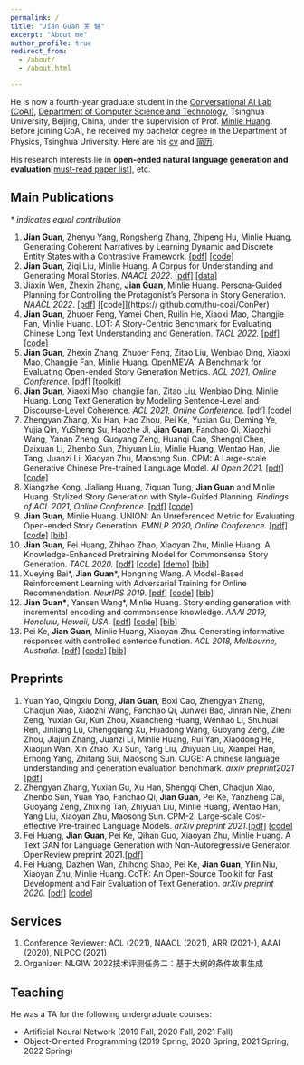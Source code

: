 ```yaml
---
permalink: /
title: "Jian Guan 关 健"
excerpt: "About me"
author_profile: true
redirect_from: 
  - /about/
  - /about.html

---
```


He is now a fourth-year graduate student in the [Conversational AI  Lab (CoAI)](http://coai.cs.tsinghua.edu.cn/), [Department of Computer Science and Technology](http://www.cs.tsinghua.edu.cn/), Tsinghua University, Beijing, China, under the supervision of Prof. [Minlie Huang](http://coai.cs.tsinghua.edu.cn/hml/). Before joining CoAI, he received my bachelor degree in the Department of Physics, Tsinghua University. Here are his [cv](./cv_guanjian.pdf) and [简历](./cv_guanjian_zh.pdf).

His research interests lie in **open-ended natural language generation and evaluation**[[must-read paper list]](https://github.com/thu-coai/PaperForONLG), etc.



## Main Publications

*\* indicates equal contribution*

1. **Jian Guan**, Zhenyu Yang, Rongsheng Zhang, Zhipeng Hu, Minlie Huang. Generating Coherent Narratives by Learning Dynamic and Discrete Entity States with a Contrastive Framework. [[pdf]](https://arxiv.org/abs/2208.03985) [[code]](https://github.com/thu-coai/ERIC)
2. **Jian Guan**, Ziqi Liu, Minlie Huang. A Corpus for Understanding and Generating Moral Stories. *NAACL 2022*. [[pdf]](https://arxiv.org/abs/2204.09438) [[data]](https://github.com/thu-coai/MoralStory)
3. Jiaxin Wen, Zhexin Zhang, **Jian Guan**, Minlie Huang. Persona-Guided Planning for Controlling the Protagonist’s Persona in Story Generation. *NAACL 2022*. [[pdf]](https://arxiv.org/pdf/2204.10703.pdf) [[code]](https:// github.com/thu-coai/ConPer)
4. **Jian Guan**, Zhuoer Feng, Yamei Chen, Ruilin He, Xiaoxi Mao, Changjie Fan, Minlie Huang. LOT: A Story-Centric Benchmark for Evaluating Chinese Long Text Understanding and Generation. *TACL 2022.* [[pdf]](https://direct.mit.edu/tacl/article/doi/10.1162/tacl_a_00469/110537/LOT-A-Story-Centric-Benchmark-for-Evaluating) [[code]](https://github.com/thu-coai/LOT-LongLM)
5. **Jian Guan**, Zhexin Zhang, Zhuoer Feng, Zitao Liu, Wenbiao Ding, Xiaoxi Mao, Changjie Fan, Minlie Huang. OpenMEVA: A Benchmark for Evaluating Open-ended Story Generation Metrics. *ACL 2021, Online Conference.* [[pdf]](https://aclanthology.org/2021.acl-long.500/) [[toolkit]](https://github.com/thu-coai/OpenMEVA)
6. **Jian Guan**, Xiaoxi Mao, changjie fan, Zitao Liu, Wenbiao Ding, Minlie Huang. Long Text Generation by Modeling Sentence-Level and Discourse-Level Coherence. *ACL 2021, Online Conference.* [[pdf]](https://aclanthology.org/2021.acl-long.499/) [[code]](https://github.com/thu-coai/HINT) 
7. Zhengyan Zhang, Xu Han, Hao Zhou, Pei Ke, Yuxian Gu, Deming Ye, Yujia Qin, YuSheng Su, Haozhe Ji, **Jian Guan**, Fanchao Qi, Xiaozhi Wang, Yanan Zheng, Guoyang Zeng, Huanqi Cao, Shengqi Chen, Daixuan Li, Zhenbo Sun, Zhiyuan Liu, Minlie Huang, Wentao Han, Jie Tang, Juanzi Li, Xiaoyan Zhu, Maosong Sun. CPM: A Large-scale Generative Chinese Pre-trained Language Model. *AI Open 2021.* [[pdf]](https://www.sciencedirect.com/science/article/pii/S266665102100019X) [[code]](https://github.com/TsinghuaAI/CPM)
8. Xiangzhe Kong, Jialiang Huang, Ziquan Tung, **Jian Guan** and Minlie Huang. Stylized Story Generation with Style-Guided Planning. *Findings of ACL 2021, Online Conference.* [[pdf]](https://aclanthology.org/2021.findings-acl.215/) [[code]](https://github.com/thu-coai/Stylized-Story-Generation-with-Style-Guided-Planning)
9. **Jian Guan**, Minlie Huang. UNION: An Unreferenced Metric for Evaluating Open-ended Story Generation. *EMNLP 2020, Online Conference.* [[pdf]](https://www.aclweb.org/anthology/2020.emnlp-main.736) [[code]](https://github.com/thu-coai/UNION) [[bib]](https://www.aclweb.org/anthology/2020.emnlp-main.736.bib)
10. **Jian Guan**, Fei Huang, Zhihao Zhao, Xiaoyan Zhu, Minlie Huang. A Knowledge-Enhanced Pretraining Model for Commonsense Story Generation. *TACL 2020.* [[pdf]](https://www.mitpressjournals.org/doi/pdf/10.1162/tacl_a_00302) [[code]](https://github.com/thu-coai/CommonsenseStoryGen) [[demo]](http://coai.cs.tsinghua.edu.cn/static/CommonsenseStoryGen/) [[bib]](https://www.aclweb.org/anthology/2020.tacl-1.7.bib)
11. Xueying Bai\*, **Jian Guan**\*, Hongning Wang. A Model-Based Reinforcement Learning with Adversarial Training for Online Recommendation. *NeurIPS 2019*.  [[pdf]](http://papers.nips.cc/paper/9257-a-model-based-reinforcement-learning-with-adversarial-training-for-online-recommendation) [[code]](https://github.com/JianGuanTHU/IRecGAN) [[bib]](https://proceedings.neurips.cc//paper/2019/file/e49eb6523da9e1c347bc148ea8ac55d3-Bibtex.bib)
12. **Jian Guan\***, Yansen Wang\*, Minlie Huang. Story ending generation with incremental encoding and commonsense knowledge. *AAAI 2019, Honolulu, Hawaii, USA.*  [[pdf]](https://www.aaai.org/ojs/index.php/AAAI/article/view/4612) [[code]](https://github.com/JianGuanTHU/StoryEndGen) [[bib]](https://ojs.aaai.org/index.php/AAAI/citationstylelanguage/download/bibtex?submissionId=4612&publicationId=3017])
13. Pei Ke, **Jian Guan**, Minlie Huang, Xiaoyan Zhu. Generating informative responses with controlled sentence function. *ACL 2018, Melbourne, Australia.* [[pdf]](https://www.aclweb.org/anthology/P18-1139) [[code]](https://github.com/kepei1106/SentenceFunction) [[bib]](https://www.aclweb.org/anthology/P18-1139.bib)



## Preprints

1. Yuan Yao, Qingxiu Dong, **Jian Guan**, Boxi Cao, Zhengyan Zhang, Chaojun Xiao, Xiaozhi Wang, Fanchao Qi, Junwei Bao, Jinran Nie, Zheni Zeng, Yuxian Gu, Kun Zhou, Xuancheng Huang, Wenhao Li, Shuhuai Ren, Jinliang Lu, Chengqiang Xu, Huadong Wang, Guoyang Zeng, Zile Zhou, Jiajun Zhang, Juanzi Li, Minlie Huang, Rui Yan, Xiaodong He, Xiaojun Wan, Xin Zhao, Xu Sun, Yang Liu, Zhiyuan Liu, Xianpei Han, Erhong Yang, Zhifang Sui, Maosong Sun. CUGE: A chinese language understanding and generation evaluation benchmark. *arxiv preprint2021* [[pdf]](https://arxiv.org/abs/2112.13610)
2. Zhengyan Zhang, Yuxian Gu, Xu Han, Shengqi Chen, Chaojun Xiao, Zhenbo Sun, Yuan Yao, Fanchao Qi, **Jian Guan**, Pei Ke, Yanzheng Cai, Guoyang Zeng, Zhixing Tan, Zhiyuan Liu, Minlie Huang, Wentao Han, Yang Liu, Xiaoyan Zhu, Maosong Sun. CPM-2: Large-scale Cost-effective Pre-trained Language Models. *arXiv preprint 2021*.[[pdf\]](https://arxiv.org/abs/2106.10715) [[code\]](https://github.com/TsinghuaAI/CPM)
3. Fei Huang, **Jian Guan**, Pei Ke, Qihan Guo, Xiaoyan Zhu, Minlie Huang. A Text GAN for Language Generation with Non-Autoregressive Generator. OpenReview preprint 2021.[[pdf\]](https://openreview.net/forum?id=wOI9hqkvu_)
4. Fei Huang, Dazhen Wan, Zhihong Shao, Pei Ke, **Jian Guan**, Yilin Niu, Xiaoyan Zhu, Minlie Huang. CoTK: An Open-Source Toolkit for Fast Development and Fair Evaluation of Text Generation. *arXiv preprint 2020.* [[pdf\]](https://arxiv.org/abs/2002.00583) [[code\]](https://github.com/thu-coai/cotk)



## Services

1. Conference Reviewer: ACL (2021), NAACL (2021), ARR (2021-), AAAI (2020), NLPCC (2021)
2. Organizer: NLGIW 2022技术评测任务二：基于大纲的条件故事生成



## Teaching

He was a TA for the following undergraduate courses:

- Artificial Neural Network (2019 Fall, 2020 Fall, 2021 Fall)
- Object-Oriented Programming (2019 Spring, 2020 Spring, 2021 Spring, 2022 Spring)

